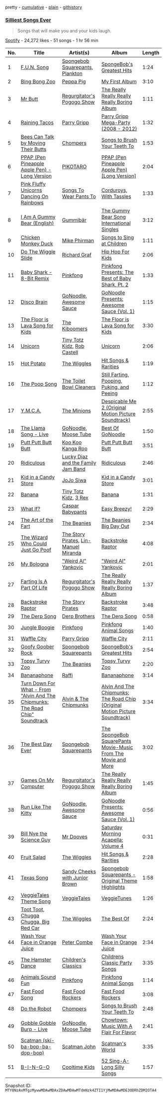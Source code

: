 pretty - [cumulative](/playlists/cumulative/37i9dQZF1DX2ls3pMfEx4A.md) - [plain](/playlists/plain/37i9dQZF1DX2ls3pMfEx4A) - [githistory](https://github.githistory.xyz/mackorone/spotify-playlist-archive/blob/main/playlists/plain/37i9dQZF1DX2ls3pMfEx4A)

### [Silliest Songs Ever](https://open.spotify.com/playlist/37i9dQZF1DX2ls3pMfEx4A)

> Songs that will make you and your kids laugh.

[Spotify](https://open.spotify.com/user/spotify) - 24,272 likes - 51 songs - 1 hr 56 min

| No. | Title | Artist(s) | Album | Length |
|---|---|---|---|---|
| 1 | [F.U.N\. Song](https://open.spotify.com/track/0gdLTqxAY4DDUQxXzmwj1z) | [Spongebob Squarepants](https://open.spotify.com/artist/3zCAmjKyHsG7kTGsls1cfj), [Plankton](https://open.spotify.com/artist/4gtF4P04jpHvM0GnWWd3JS) | [SpongeBob's Greatest Hits](https://open.spotify.com/album/7n5FErCSkbQ4g2TZXKU6GD) | 1:24 |
| 2 | [Bing Bong Zoo](https://open.spotify.com/track/4P442Q5ggBqF0nSi68CDTE) | [Peppa Pig](https://open.spotify.com/artist/2gJLanGIV9JqQuKBCWy9ZG) | [My First Album](https://open.spotify.com/album/2M1GALCY5qHllHs0wvA1T6) | 3:10 |
| 3 | [Mr Butt](https://open.spotify.com/track/6bM6ODk3nkv3ZD6vzP1spw) | [Regurgitator's Pogogo Show](https://open.spotify.com/artist/264s8SLuCBJBkJRSRRcpDk) | [The Really Really Really Really Boring Album](https://open.spotify.com/album/1IJSsAAraXkzM5VF6aX4Lj) | 1:11 |
| 4 | [Raining Tacos](https://open.spotify.com/track/01apQz7E72krU1k1b4VWs7) | [Parry Gripp](https://open.spotify.com/artist/56P8qdYp640M24wkk9eTfc) | [Parry Gripp Mega\-Party \(2008 \- 2012\)](https://open.spotify.com/album/0xbbsauKysPCTQDd38P2CW) | 1:32 |
| 5 | [Bees Can Talk by Moving Their Butts](https://open.spotify.com/track/3jtsg0PEBWqbTFG9qIdUSx) | [Chompers](https://open.spotify.com/artist/7nfJo4SRyJHZeD7xLaTi7z) | [Songs to Brush Your Teeth To](https://open.spotify.com/album/3kkKwoIagtiBFyUVgZpRtG) | 1:53 |
| 6 | [PPAP \(Pen Pineapple Apple Pen\) \- Long Version](https://open.spotify.com/track/4bw49rU057FSUTpGF4pnxq) | [PIKOTARO](https://open.spotify.com/artist/37GBT1Lhfc2sgq4jZIt6n2) | [PPAP \(Pen Pineapple Apple Pen\) \[Long Version\]](https://open.spotify.com/album/0TTreMWrqyCSiKJrnLjvlE) | 2:04 |
| 7 | [Pink Fluffy Unicorns Dancing On Rainbows](https://open.spotify.com/track/4Xn2RsLiDUDisOgJ24FigK) | [Songs To Wear Pants To](https://open.spotify.com/artist/0UizQYD2qphg8nfPOdeOdX) | [Corduroys, With Tassles](https://open.spotify.com/album/5LwQFB5zCZDbaMQ8f6uSZG) | 1:33 |
| 8 | [I Am A Gummy Bear \(English\)](https://open.spotify.com/track/5YJfmBODXO0lL2zTDf8xlD) | [Gummibär](https://open.spotify.com/artist/6NJb7ZCMVLu2ZXwWJa2O3G) | [The Gummy Bear Song International Singles](https://open.spotify.com/album/1sgWR5fZEmnBxPlbjmCQVg) | 3:12 |
| 9 | [Chicken Monkey Duck](https://open.spotify.com/track/5LbLwcJgzQggfp2EiGGaFb) | [Mike Phirman](https://open.spotify.com/artist/4RXwlvGvt3VjfVJjVIFQTJ) | [Songs to Sing at Children](https://open.spotify.com/album/58SHDR5ORDlCe909wOZeD8) | 1:11 |
| 10 | [Do The Wiggle Slide](https://open.spotify.com/track/1pS0k9yeP6Erh93Nk9NJ4v) | [Richard Graf](https://open.spotify.com/artist/7nZVoDu2OpH5qaZ2wzbpJP) | [Hip Hop For Kids](https://open.spotify.com/album/3AubzreqMB5f9GBpvIi5wY) | 2:06 |
| 11 | [Baby Shark \- 8\-Bit Remix](https://open.spotify.com/track/0UafQy66RMG2Wm4QNZ0ozJ) | [Pinkfong](https://open.spotify.com/artist/7cTXfwpe9peK0UE1bZyIWZ) | [Pinkfong Presents: The Best of Baby Shark, Pt\. 2](https://open.spotify.com/album/5jae9RZKD0q5jMVH7yzguE) | 1:33 |
| 12 | [Disco Brain](https://open.spotify.com/track/4L0RJ6cJMEHKU6IThWg77v) | [GoNoodle](https://open.spotify.com/artist/13QcQR3aMDTgC8jdNqSx4f), [Awesome Sauce](https://open.spotify.com/artist/4rF4SqHjG4ZNy3k6aJjru1) | [GoNoodle Presents: Awesome Sauce \(Vol\. 1\)](https://open.spotify.com/album/6pEPcbShtQj5G5VMd2SUbz) | 1:15 |
| 13 | [The Floor is Lava Song for Kids](https://open.spotify.com/track/5EYSpobhxemmxtmYpDEg33) | [The Kiboomers](https://open.spotify.com/artist/1qKLikeNYpQFSsDAjg7HpI) | [The Floor is Lava Song for Kids](https://open.spotify.com/album/3kbwCxMvfrfMzmdELRWVTE) | 3:30 |
| 14 | [Unicorn](https://open.spotify.com/track/4Plch4ujdrVLaWXw6rf4Qj) | [Tiny Totz Kidz](https://open.spotify.com/artist/54vwxOSuLxx758lpaUjTst), [Rob Castell](https://open.spotify.com/artist/51svJlUT5TwYFFJYEAdKdJ) | [Unicorn](https://open.spotify.com/album/7AUJqsGVT2AmB6uw4XU3DA) | 2:06 |
| 15 | [Hot Potato](https://open.spotify.com/track/3JIFjAYZjDqnl20jkhkC4a) | [The Wiggles](https://open.spotify.com/artist/2JY5qzEozvTdogkDTkkOMf) | [Hit Songs & Rarities](https://open.spotify.com/album/0TIi74a3njDFvfJk2akVk1) | 1:19 |
| 16 | [The Poop Song](https://open.spotify.com/track/1V8nT86qgiQ1glQ916UIk7) | [The Toilet Bowl Cleaners](https://open.spotify.com/artist/4FWTPurcjxX0pupmhL2Hes) | [Still Farting, Pooping, Puking, and Peeing](https://open.spotify.com/album/1hgugZyplAFsHkL2XeXIIb) | 1:12 |
| 17 | [Y.M.C.A.](https://open.spotify.com/track/2Ls4QknWvBoGSeAlNKw0Xj) | [The Minions](https://open.spotify.com/artist/3NVrWkcHOtmPbMSvgHmijZ) | [Despicable Me 2 \(Original Motion Picture Soundtrack\)](https://open.spotify.com/album/5l3zEmMrOhOzG8d8s83GOL) | 2:55 |
| 18 | [The Llama Song \- Live](https://open.spotify.com/track/1kFL0C3Dt4SCMl2SiUQn0X) | [GoNoodle](https://open.spotify.com/artist/13QcQR3aMDTgC8jdNqSx4f), [Moose Tube](https://open.spotify.com/artist/1OPaMKFqNqlj4VKjPPMIOa) | [Best Of GoNoodle](https://open.spotify.com/album/17qQDHKvpjpMkeZzLgxRrt) | 1:50 |
| 19 | [Putt Putt Butt Butt](https://open.spotify.com/track/06QdgOu6C18330sXSrcpWR) | [Koo Koo Kanga Roo](https://open.spotify.com/artist/7BZ3v2GTT5KHVmc9Gk1sRb) | [Putt Putt Butt Butt](https://open.spotify.com/album/0ksaoAQwf9Q8Wa5mnupwSf) | 3:51 |
| 20 | [Ridiculous](https://open.spotify.com/track/48iEwZRRBJqkkEQjmmKx65) | [Lucky Diaz and the Family Jam Band](https://open.spotify.com/artist/5rsiLbN9VsVXTfgpSGf6po) | [Ridiculous](https://open.spotify.com/album/3JazKQ0JHgJTXZGxvsTPmQ) | 2:46 |
| 21 | [Kid in a Candy Store](https://open.spotify.com/track/3i6kLnrrhnOnHNGjfMBm7h) | [JoJo Siwa](https://open.spotify.com/artist/3Iq6waFNaQnjLjEjp2l3nc) | [Kid in a Candy Store](https://open.spotify.com/album/6lY2JtBkLSZNdv23wo0zik) | 3:01 |
| 22 | [Banana](https://open.spotify.com/track/6e6QHefgDP4oAv7in26DLH) | [Tiny Totz Kidz](https://open.spotify.com/artist/54vwxOSuLxx758lpaUjTst), [3 Rex](https://open.spotify.com/artist/4kI7rI511NvNrpyllBxwvM) | [Banana](https://open.spotify.com/album/0dc65Au78QHfLX9D9A2Zys) | 1:31 |
| 23 | [What If?](https://open.spotify.com/track/3PhcEftWTk4LNq44v68hpV) | [Caspar Babypants](https://open.spotify.com/artist/4wwj0BGZ6T61LB1jBWdo0n) | [Easy Breezy!](https://open.spotify.com/album/6eresS8fJq05Eg8bpztUv2) | 2:29 |
| 24 | [The Art of the Fart](https://open.spotify.com/track/07l6K0SMn009HJF0g7wqzx) | [The Beanies](https://open.spotify.com/artist/1RxCxHiHxD1XN9Jp6LVIkm) | [The Beanies Big Day Out](https://open.spotify.com/album/4P6HQVoltkGOz0VWWqgZYD) | 2:34 |
| 25 | [The Wizard Who Could Just Go Poof](https://open.spotify.com/track/1Fu2LLKdb8WbJyVYlb86Eg) | [The Story Pirates](https://open.spotify.com/artist/0zYdQnfdS9MuLxnuXIft9N), [Lin\-Manuel Miranda](https://open.spotify.com/artist/4aXXDj9aZnlshx7mzj3W1N) | [Backstroke Raptor](https://open.spotify.com/album/5MkL58FpXaeuTrzKRev3z9) | 4:08 |
| 26 | [My Bologna](https://open.spotify.com/track/77exFA9gOKLvj6yhyX07HD) | ["Weird Al" Yankovic](https://open.spotify.com/artist/1bDWGdIC2hardyt55nlQgG) | ["Weird Al" Yankovic](https://open.spotify.com/album/1gnhuWdl30liEUM2jy9lxl) | 2:01 |
| 27 | [Farting Is A Part Of Life](https://open.spotify.com/track/0515aQJacIJ1DzopSYSvJL) | [Regurgitator's Pogogo Show](https://open.spotify.com/artist/264s8SLuCBJBkJRSRRcpDk) | [The Really Really Really Really Boring Album](https://open.spotify.com/album/1IJSsAAraXkzM5VF6aX4Lj) | 1:37 |
| 28 | [Backstroke Raptor](https://open.spotify.com/track/61cqeAOa4dTULClwl8GbL7) | [The Story Pirates](https://open.spotify.com/artist/0zYdQnfdS9MuLxnuXIft9N) | [Backstroke Raptor](https://open.spotify.com/album/5MkL58FpXaeuTrzKRev3z9) | 3:48 |
| 29 | [The Derp Song](https://open.spotify.com/track/3tdXCwXPkCMsYpFQk3eeka) | [Derp Brothers](https://open.spotify.com/artist/1IGJVJa1bkVSLpfZnEYGjl) | [The Derp Song](https://open.spotify.com/album/7nvnrY9ZqdH7gW51260K0I) | 0:58 |
| 30 | [Jungle Boogie](https://open.spotify.com/track/1pwkwI43EaA79HlDWNSEok) | [Pinkfong](https://open.spotify.com/artist/7cTXfwpe9peK0UE1bZyIWZ) | [Pinkfong Animal Songs](https://open.spotify.com/album/1S7mumn7D4riEX2gVWYgPO) | 1:40 |
| 31 | [Waffle City](https://open.spotify.com/track/5q3j5mwaPy1ZwA3PnfG4aV) | [Parry Gripp](https://open.spotify.com/artist/56P8qdYp640M24wkk9eTfc) | [Waffle City](https://open.spotify.com/album/5SzrF02E4eectM3r6vYMW8) | 2:11 |
| 32 | [Goofy Goober Rock](https://open.spotify.com/track/3xZek9XkEaX130o3XN9cvd) | [Spongebob Squarepants](https://open.spotify.com/artist/3zCAmjKyHsG7kTGsls1cfj) | [SpongeBob's Greatest Hits](https://open.spotify.com/album/7n5FErCSkbQ4g2TZXKU6GD) | 2:54 |
| 33 | [Topsy Turvy Zoo](https://open.spotify.com/track/38ZPI2hWI0UWJjPHAEjj78) | [The Beanies](https://open.spotify.com/artist/1RxCxHiHxD1XN9Jp6LVIkm) | [Topsy Turvy Zoo](https://open.spotify.com/album/2vlgcqoIGvvjGgHmST6Rkg) | 2:20 |
| 34 | [Bananaphone](https://open.spotify.com/track/2Uu4AnnMTJpevC0IrwAuOW) | [Raffi](https://open.spotify.com/artist/7oWSqrgMuIEyH9qp5nu2e5) | [Bananaphone](https://open.spotify.com/album/1y772v6xDzzRWlaYWcNWHq) | 3:14 |
| 35 | [Turn Down For What \- From "Alvin And The Chipmunks: The Road Chip" Soundtrack](https://open.spotify.com/track/4IH37Xf6K3mx5t4i4v4pFi) | [Alvin & The Chipmunks](https://open.spotify.com/artist/1SCWcYnoEh1978ycTDhZoW) | [Alvin And The Chipmunks: The Road Chip \(Original Motion Picture Soundtrack\)](https://open.spotify.com/album/4OOXHImUhyTRvqY6oh9355) | 3:34 |
| 36 | [The Best Day Ever](https://open.spotify.com/track/3L3dVggx061Wx5y4d2L0mQ) | [Spongebob Squarepants](https://open.spotify.com/artist/3zCAmjKyHsG7kTGsls1cfj) | [The SpongeBob SquarePants Movie\-Music From The Movie and More](https://open.spotify.com/album/3yaX4L63CKiN2oleC53fy8) | 3:02 |
| 37 | [Games On My Computer](https://open.spotify.com/track/3RahKhz9mGQCJ252EbUifz) | [Regurgitator's Pogogo Show](https://open.spotify.com/artist/264s8SLuCBJBkJRSRRcpDk) | [The Really Really Really Really Boring Album](https://open.spotify.com/album/1IJSsAAraXkzM5VF6aX4Lj) | 1:45 |
| 38 | [Run Like The Kitty](https://open.spotify.com/track/0njL7tKenSQRxmBXdGouGs) | [GoNoodle](https://open.spotify.com/artist/13QcQR3aMDTgC8jdNqSx4f), [Awesome Sauce](https://open.spotify.com/artist/4rF4SqHjG4ZNy3k6aJjru1) | [GoNoodle Presents: Awesome Sauce \(Vol\. 1\)](https://open.spotify.com/album/6pEPcbShtQj5G5VMd2SUbz) | 0:56 |
| 39 | [Bill Nye the Science Guy](https://open.spotify.com/track/6L33GgWMpd53M1vldLstrW) | [Mr Dooves](https://open.spotify.com/artist/1YP1NgBkOUyqsOiIUBqOrr) | [Saturday Morning Acapella: Volume 4](https://open.spotify.com/album/4Hx7U3oSNHVGKXpuRf4vRp) | 0:31 |
| 40 | [Fruit Salad](https://open.spotify.com/track/0jxWlzadnSzb9f49f9jxfz) | [The Wiggles](https://open.spotify.com/artist/2JY5qzEozvTdogkDTkkOMf) | [Hit Songs & Rarities](https://open.spotify.com/album/6XFTvklE8rQN0eLEeZ23Bd) | 2:28 |
| 41 | [Texas Song](https://open.spotify.com/track/6Gjfv5NljDeGjk8mA2m3Dk) | [Sandy Cheeks with Junior Brown](https://open.spotify.com/artist/5jMZs99nK1zTx8r4zkVtOh) | [Spongebob Squarepants \- Original Theme Highlights](https://open.spotify.com/album/1RNWrGGAolUU7C0EJLMwk5) | 1:58 |
| 42 | [VeggieTales Theme Song](https://open.spotify.com/track/1zvKLOtOsOgvYJk9yCErRL) | [VeggieTales](https://open.spotify.com/artist/4QKx7KohkWZAOkO4sI3GRx) | [VeggieTunes](https://open.spotify.com/album/5eYI49hhEFoEsJqpdWnXDx) | 1:26 |
| 43 | [Toot Toot, Chugga Chugga, Big Red Car](https://open.spotify.com/track/6Vs0mW2cnly5i2R7AL8Jgp) | [The Wiggles](https://open.spotify.com/artist/2JY5qzEozvTdogkDTkkOMf) | [The Best Of](https://open.spotify.com/album/2DS7jRFQ1aABYOrlY9vRhw) | 2:24 |
| 44 | [Wash Your Face in Orange Juice](https://open.spotify.com/track/5jRkrMEQx5FSGIK4EAFvNa) | [Peter Combe](https://open.spotify.com/artist/0UrDI2pvxUUaSgkaSkcpjb) | [Wash Your Face in Orange Juice](https://open.spotify.com/album/4Ve7oPZxQJPw68cXop064A) | 2:34 |
| 45 | [The Hamster Dance](https://open.spotify.com/track/1BBCznqE35MqsAu3HAX6MZ) | [Children's Classics](https://open.spotify.com/artist/2e6LI00AhThES7rWkHnscZ) | [Childrens Classic Party Songs](https://open.spotify.com/album/2hFc8hRMMsDlrC9ETomTki) | 3:35 |
| 46 | [Animals Sound Fun](https://open.spotify.com/track/77b2tRlrJMrtxu0439JMaL) | [Pinkfong](https://open.spotify.com/artist/7cTXfwpe9peK0UE1bZyIWZ) | [Pinkfong Animal Songs](https://open.spotify.com/album/1S7mumn7D4riEX2gVWYgPO) | 1:14 |
| 47 | [Fast Food Song](https://open.spotify.com/track/5fRAvz6qCeSKbAi4LELOor) | [Fast Food Rockers](https://open.spotify.com/artist/6Mz4vAfXG0tJgUcOQL6zy5) | [Fast Food Rockers](https://open.spotify.com/album/1uR1ZblxgSnQFnpzsLex1k) | 3:08 |
| 48 | [Do the Robot](https://open.spotify.com/track/4c7XbTDN7eDaXHp9bXTYM3) | [Chompers](https://open.spotify.com/artist/7nfJo4SRyJHZeD7xLaTi7z) | [Songs to Brush Your Teeth To](https://open.spotify.com/album/3kkKwoIagtiBFyUVgZpRtG) | 2:48 |
| 49 | [Gobble Gobble Burp \- Live](https://open.spotify.com/track/2X7EQQB0gafoVKDUMLiTjo) | [GoNoodle](https://open.spotify.com/artist/13QcQR3aMDTgC8jdNqSx4f), [Moose Tube](https://open.spotify.com/artist/1OPaMKFqNqlj4VKjPPMIOa) | [Chowtown: Music With A Flair For Flavor](https://open.spotify.com/album/1KL7yu3pAhJBlbTHpybX6U) | 2:41 |
| 50 | [Scatman \(ski\-ba\-bop\-ba\-dop\-bop\)](https://open.spotify.com/track/623rRTKwGmgjH6sjE9uWLh) | [Scatman John](https://open.spotify.com/artist/4omQQTNN7ILiMsSB2k9eqX) | [Scatman's World](https://open.spotify.com/album/2MRWFajfjxfLAF3wwmdv5j) | 3:35 |
| 51 | [B\-I\-N\-G\-O](https://open.spotify.com/track/7e0f3POtMu3Msxj5nssikz) | [Cooltime Kids](https://open.spotify.com/artist/5Cx0MO39eG4ElGaD1juoZQ) | [52 Sing\-A\-Long Silly Songs](https://open.spotify.com/album/5viWxItD1EIseQG6CYRKBX) | 1:57 |

Snapshot ID: `MTY0NzAxMTgzMywwMDAwMDAxZDAwMDAwMTdmNzk4ZTI1YjMwMDAwMDE3ODRhZDM2OTA4`
